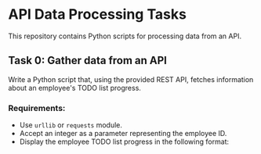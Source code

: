 # API Data Processing Tasks

This repository contains Python scripts for processing data from an API.

## Task 0: Gather data from an API

Write a Python script that, using the provided REST API, fetches information about an employee's TODO list progress.

### Requirements:

- Use `urllib` or `requests` module.
- Accept an integer as a parameter representing the employee ID.
- Display the employee TODO list progress in the following format:


